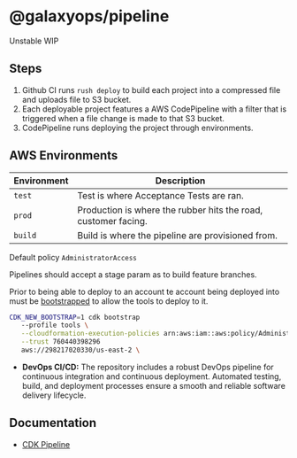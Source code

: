 # @galaxyops/pipeline

Unstable WIP

## Steps

1. Github CI runs `rush deploy` to build each project into a compressed file and
   uploads file to S3 bucket.
2. Each deployable project features a AWS CodePipeline with a filter that is
   triggered when a file change is made to that S3 bucket.
3. CodePipeline runs deploying the project through environments.

## AWS Environments

| Environment | Description                                                    |
| ----------- | -------------------------------------------------------------- |
| `test`      | Test is where Acceptance Tests are ran.                        |
| `prod`      | Production is where the rubber hits the road, customer facing. |
| `build`     | Build is where the pipeline are provisioned from.              |

Default policy `AdministratorAccess`

Pipelines should accept a stage param as to build feature branches.

Prior to being able to deploy to an account te account being deployed into must
be
[bootstrapped](https://docs.aws.amazon.com/cdk/api/v1/docs/pipelines-readme.html#cdk-environment-bootstrapping)
to allow the tools to deploy to it.

```bash
CDK_NEW_BOOTSTRAP=1 cdk bootstrap
   --profile tools \
   --cloudformation-execution-policies arn:aws:iam::aws:policy/AdministratorAccess \
   --trust 760440398296
   aws://298217020330/us-east-2 \
```

- **DevOps CI/CD:** The repository includes a robust DevOps pipeline for
  continuous integration and continuous deployment. Automated testing, build,
  and deployment processes ensure a smooth and reliable software delivery
  lifecycle.

## Documentation

- [CDK Pipeline](https://docs.aws.amazon.com/cdk/v2/guide/cdk_pipeline.html)
